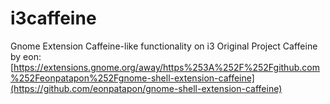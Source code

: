 # i3caffeine
Gnome Extension Caffeine-like functionality on i3
Original Project Caffeine by eon: [https://extensions.gnome.org/away/https%253A%252F%252Fgithub.com%252Feonpatapon%252Fgnome-shell-extension-caffeine](https://github.com/eonpatapon/gnome-shell-extension-caffeine)
